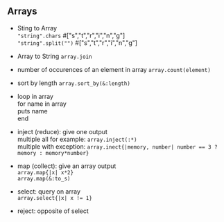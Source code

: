 ## Arrays
- Sting to Array  
  `"string".chars` #["s","t","r","i","n","g"]  
  `"string".split("")` #["s","t","r","i","n","g"]  
  
- Array to String
 `array.join`

- number of occurences of an element in array
  `array.count(element)`

- sort by length
  `array.sort_by(&:length)`

- loop in array  
  for name in array  
    puts name  
  end  
  
- inject (reduce): give one output  
 multiple all for example: `array.inject(:*)`  
 multiple with exception: `array.inect{|memory, number| number == 3 ? memory : memory*number}`  
  
- map (collect): give an array output  
  `array.map{|x| x*2}`  
  `array.map(&:to_s)`  
    
- select: query on array  
  `array.select{|x| x != 1}`  
   
- reject: opposite of select
   
